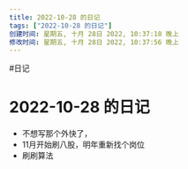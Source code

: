 ```yaml
---
title: 2022-10-28 的日记
tags: ["2022-10-28 的日记"]
创建时间: 星期五, 十月 28日 2022, 10:37:18 晚上
修改时间: 星期五, 十月 28日 2022, 10:37:56 晚上
---
```

#日记

# 2022-10-28 的日记

- 不想写那个外快了，
- 11月开始刷八股，明年重新找个岗位
- 刷刷算法